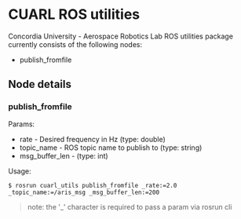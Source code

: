 # CUARL ROS utilities

Concordia University - Aerospace Robotics Lab ROS utilities package currently consists of the following nodes:

* publish_fromfile

## Node details

### publish_fromfile

  Params:

  * rate - Desired frequency in Hz (type: double)
  * topic_name - ROS topic name to publish to (type: string)
  * msg_buffer_len - (type: int)

  Usage:

`
$ rosrun cuarl_utils publish_fromfile _rate:=2.0 _topic_name:=/aris_msg _msg_buffer_len:=200
`

  > note: the '_' character is required to pass a param via rosrun cli